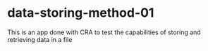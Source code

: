# data-storing-method-01
This is an app done with CRA to test the capabilities of storing and retrieving data in a file
